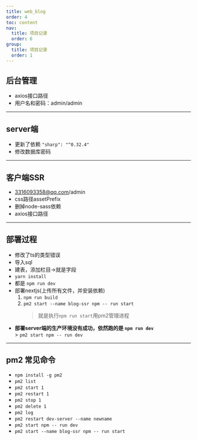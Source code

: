 ```yaml
---
title: web_blog
order: 4
toc: content
nav:
  title: 项目记录
  order: 6
group: 
  title: 项目记录
  order: 1
---
```




## 后台管理
* axios接口路径
* 用户名和密码：admin/admin
---
## server端
* 更新了依赖 `"sharp": "^0.32.4"`
* 修改数据库密码
---
## 客户端SSR
* 3316093358@qq.com/admin
* css路径assetPrefix 
* 删掉node-sass依赖 
* axios接口路径
---
## 部署过程
* 修改了ts的类型错误
* 导入sql
* 建表，添加栏目->就是字段
* `yarn install`
* 都是 `npm run dev`
* 部署nextjs(上传所有文件，并安装依赖)
    1. `npm run build`
    2. `pm2 start --name blog-ssr npm -- run start`  
        > 就是执行`npm run start`用pm2管理进程
* **部署server端的生产环境没有成功，依然跑的是 `npm run dev`**  
        > `pm2 start npm -- run dev`

 ---       
 ## pm2 常见命令
 * `npm install -g pm2`
 * `pm2 list`
 * `pm2 start 1`
 * `pm2 restart 1`
 * `pm2 stop 1`
 * `pm2 delete 1`
 * `pm2 log`
 * `pm2 restart dev-server --name newname`
 * `pm2 start npm -- run dev`
 * `pm2 start --name blog-ssr npm -- run start` 

